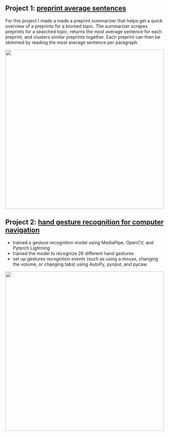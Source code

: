 ## Project 1: [preprint average sentences](https://github.com/Olya-M/preprint-average-sentences)
For this project I made a made a preprint summarizer that helps get a quick overview of a preprints for a biomed topic. The summarizer scrapes preprints for a searched topic, returns the most average sentence for each preprint, and clusters similar preprints together. Each preprint can then be skimmed by reading the most average sentence per paragraph.



<img src="https://user-images.githubusercontent.com/68296887/134234634-ae7542dd-3a06-4d32-8235-069922d6cda0.png" width="500">

## Project 2: [hand gesture recognition for computer navigation](https://github.com/Olya-M/gestures-recognition)
* trained a gesture recognition model using MediaPipe, OpenCV, and Pytorch Lightning
* trained the model to recognize 26 different hand gestures
* set up gestures recognition events (such as using a mouse, changing the volume, or changing tabs) using AutoPy, pynput, and pycaw.

<img src="https://user-images.githubusercontent.com/68296887/134214261-ac53e7ab-c573-4c4a-a72b-50faa66c2c80.png" width="500">
